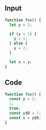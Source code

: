 
## Input

```javascript
function foo() {
  let y = 2;

  if (y > 1) {
    y = 1;
  } else {
    y = 2;
  }

  let x = y;
}

```

## Code

```javascript
function foo() {
  const y = 2;
  1;
  true;
  const y$0 = 1;
  const x = y$0;
}

```
      
